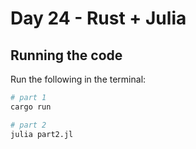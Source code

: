 # Day 24 - Rust + Julia

## Running the code

Run the following in the terminal:

```bash
# part 1
cargo run

# part 2
julia part2.jl
```
